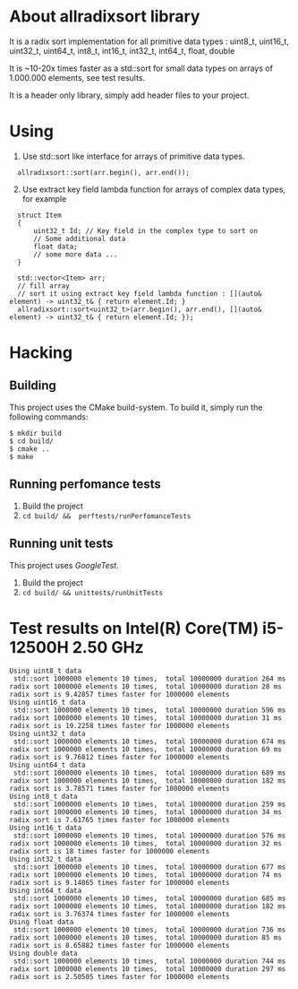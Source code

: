 # About allradixsort library
It is a radix sort implementation for all primitive data types :
uint8_t, uint16_t, uint32_t, uint64_t, int8_t, int16_t, int32_t, int64_t, float, double

It is ~10-20x times faster as a std::sort for small data types on arrays of 1.000.000 elements, see test results.

It is a header only library, simply add header files to your project.

# Using

1. Use std::sort like interface for arrays of primitive data types.
```
  allradixsort::sort(arr.begin(), arr.end()); 
```


2. Use extract key field lambda function for arrays of complex data types, for example
```
  struct Item 
  {
      uint32_t Id; // Key field in the complex type to sort on
      // Some additional data
      float data;
      // some more data ...
  }
  
  std::vector<Item> arr;
  // fill array
  // sort it using extract key field lambda function : [](auto& element) -> uint32_t& { return element.Id; }
  allradixsort::sort<uint32_t>(arr.begin(), arr.end(), [](auto& element) -> uint32_t& { return element.Id; });
```

# Hacking

## Building

This project uses the CMake build-system. To build it, simply run the following commands:

```console
$ mkdir build
$ cd build/
$ cmake ..
$ make
```

## Running perfomance tests

1. Build the project
2. `cd build/ &&  perftests/runPerfomanceTests`

## Running unit tests

This project uses *GoogleTest*.

1. Build the project
2. `cd build/ && unittests/runUnitTests`

# Test results on Intel(R) Core(TM) i5-12500H 2.50 GHz
```
Using uint8_t data
 std::sort 1000000 elements 10 times,  total 10000000 duration 264 ms
radix sort 1000000 elements 10 times,  total 10000000 duration 28 ms
radix sort is 9.42857 times faster for 1000000 elements
Using uint16_t data
 std::sort 1000000 elements 10 times,  total 10000000 duration 596 ms
radix sort 1000000 elements 10 times,  total 10000000 duration 31 ms
radix sort is 19.2258 times faster for 1000000 elements
Using uint32_t data
 std::sort 1000000 elements 10 times,  total 10000000 duration 674 ms
radix sort 1000000 elements 10 times,  total 10000000 duration 69 ms
radix sort is 9.76812 times faster for 1000000 elements
Using uint64_t data
 std::sort 1000000 elements 10 times,  total 10000000 duration 689 ms
radix sort 1000000 elements 10 times,  total 10000000 duration 182 ms
radix sort is 3.78571 times faster for 1000000 elements
Using int8_t data
 std::sort 1000000 elements 10 times,  total 10000000 duration 259 ms
radix sort 1000000 elements 10 times,  total 10000000 duration 34 ms
radix sort is 7.61765 times faster for 1000000 elements
Using int16_t data
 std::sort 1000000 elements 10 times,  total 10000000 duration 576 ms
radix sort 1000000 elements 10 times,  total 10000000 duration 32 ms
radix sort is 18 times faster for 1000000 elements
Using int32_t data
 std::sort 1000000 elements 10 times,  total 10000000 duration 677 ms
radix sort 1000000 elements 10 times,  total 10000000 duration 74 ms
radix sort is 9.14865 times faster for 1000000 elements
Using int64_t data
 std::sort 1000000 elements 10 times,  total 10000000 duration 685 ms
radix sort 1000000 elements 10 times,  total 10000000 duration 182 ms
radix sort is 3.76374 times faster for 1000000 elements
Using float data
 std::sort 1000000 elements 10 times,  total 10000000 duration 736 ms
radix sort 1000000 elements 10 times,  total 10000000 duration 85 ms
radix sort is 8.65882 times faster for 1000000 elements
Using double data
 std::sort 1000000 elements 10 times,  total 10000000 duration 744 ms
radix sort 1000000 elements 10 times,  total 10000000 duration 297 ms
radix sort is 2.50505 times faster for 1000000 elements
```
